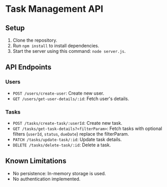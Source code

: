 # Task Management API

## Setup
1. Clone the repository.
2. Run `npm install` to install dependencies.
3. Start the server using this command: `node server.js`.

## API Endpoints
### Users
- `POST /users/create-user`: Create new user.
- `GET /users/get-user-details/:id`: Fetch user's details.

### Tasks
- `POST /tasks/create-task/:userId`: Create new task.
- `GET /tasks/get-task-details?<filterParam>`: Fetch tasks with optional filters (`userId`, `status`, `dueDate`) replace the filterParam.
- `PATCH /tasks/update-task/:id`: Update task details.
- `DELETE /tasks/delete-task/:id`: Delete a task.

## Known Limitations
- No persistence: In-memory storage is used.
- No authentication implemented.
